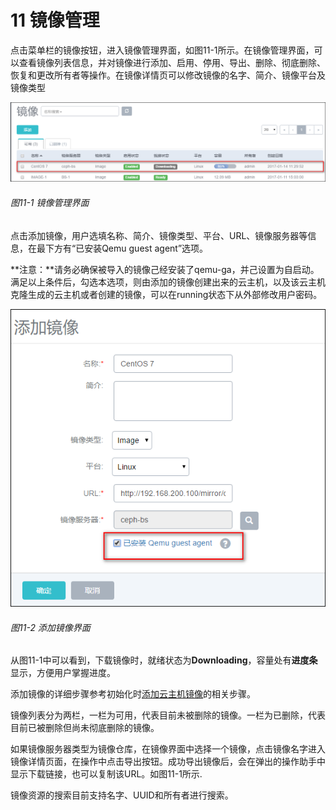 # 11 镜像管理

点击菜单栏的镜像按钮，进入镜像管理界面，如图11-1所示。在镜像管理界面，可以查看镜像列表信息，并对镜像进行添加、启用、停用、导出、删除、彻底删除、恢复和更改所有者等操作。在镜像详情页可以修改镜像的名字、简介、镜像平台及镜像类型

![png](../images/11-1.png "图11-1  镜像管理界面")
###### 图11-1  镜像管理界面

点击添加镜像，用户选填名称、简介、镜像类型、平台、URL、镜像服务器等信息，在最下方有“已安装Qemu guest agent”选项。

**注意：**请务必确保被导入的镜像己经安装了qemu-ga，并己设置为自启动。满足以上条件后，勾选本选项，则由添加的镜像创建出来的云主机，以及该云主机克隆生成的云主机或者创建的镜像，可以在running状态下从外部修改用户密码。

![png](../images/11-2.png "图11-2  添加镜像界面")
###### 图11-2  添加镜像界面

从图11-1中可以看到，下载镜像时，就绪状态为**Downloading**，容量处有**进度条**显示，方便用户掌握进度。

添加镜像的详细步骤参考初始化时[添加云主机镜像](/Wizard/image.md)的相关步骤。


镜像列表分为两栏，一栏为可用，代表目前未被删除的镜像。一栏为已删除，代表目前已被删除但尚未彻底删除的镜像。

如果镜像服务器类型为镜像仓库，在镜像界面中选择一个镜像，点击镜像名字进入镜像详情页面，在操作中点击导出按钮。成功导出镜像后，会在弹出的操作助手中显示下载链接，也可以复制该URL。如图11-1所示.

镜像资源的搜索目前支持名字、UUID和所有者进行搜索。



